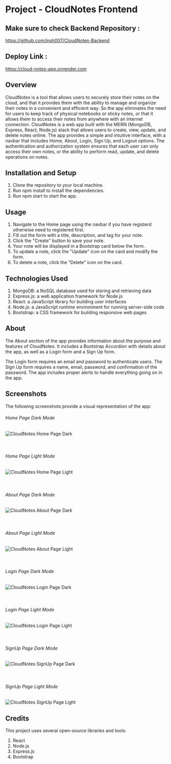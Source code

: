 # Project - CloudNotes Frontend

## Make sure to check Backend Repository :  
https://github.com/insh007/CloudNotes-Backend

## Deploy Link :
https://cloud-notes-app.onrender.com

## Overview
CloudNotes is a tool that allows users to securely store their notes on the cloud, and that it provides them with the ability to manage and organize their notes in a convenient and efficient way.
So the app eliminates the need for users to keep track of physical notebooks or sticky notes, or that it allows them to access their notes from anywhere with an internet connection.
CloudNotes is a web app built with the MERN (MongoDB, Express, React, Node.js) stack that allows users to create, view, update, and delete notes online. The app provides a simple and intuitive interface, with a navbar that includes Home, About, Login, Sign Up, and Logout options.
The authentication and authorization system ensures that each user can only access their own notes, or the ability to perform read, update, and delete operations on notes.

## Installation and Setup
1. Clone the repository to your local machine.
2. Run npm install to install the dependencies.
3. Run npm start to start the app.

## Usage
1. Navigate to the Home page using the navbar if you have registerd otherwise need to registered first.
2. Fill out the form with a title, description, and tag for your note.
3. Click the "Create" button to save your note.
4. Your note will be displayed in a Bootstrap card below the form.
5. To update a note, click the "Update" icon on the card and modify the form.
6. To delete a note, click the "Delete" icon on the card.

## Technologies Used
1. MongoDB: a NoSQL database used for storing and retrieving data
2. Express.js: a web application framework for Node.js
3. React: a JavaScript library for building user interfaces
4. Node.js: a JavaScript runtime environment for running server-side code
5. Bootstrap: a CSS framework for building responsive web pages

## About
The About section of the app provides information about the purpose and features of CloudNotes. It includes a Bootstrap Accordion with details about the app, as well as a Login form and a Sign Up form.

The Login form requires an email and password to authenticate users. The Sign Up form requires a name, email, password, and confirmation of the password. The app includes proper alerts to handle everything going on in the app.

## Screenshots
The following screenshots provide a visual representation of the app:

###### Home Page Dark Mode
![CloudNotes Home Page Dark](./screenshots/homedarkmode.png "Home Page Dark Mode")
<br>
<br>
<br>

###### Home Page Light Mode
![CloudNotes Home Page Light](./screenshots/homelightmode.png "Home Page Light Mode")
<br>
<br>
<br>

###### About Page Dark Mode
![CloudNotes About Page Dark](./screenshots/aboutdarkmode.png "About Page Dark Mode")
<br>
<br>
<br>

###### About Page Light Mode
![CloudNotes About Page Light](./screenshots/aboutlightmode.png "About Page Light Mode")
<br>
<br>
<br>

###### Login Page Dark Mode
![CloudNotes Login Page Dark](./screenshots/logindarkmode.png "Login Page Dark Mode")
<br>
<br>
<br>

###### Login Page Light Mode
![CloudNotes Login Page Light](./screenshots/loginlightmode.png "Login Page Light Mode")
<br>
<br>
<br>

###### SignUp Page Dark Mode
![CloudNotes SignUp Page Dark](./screenshots/signupdarkmode.png "SignUp Page Dark Mode")
<br>
<br>
<br>

###### SignUp Page Light Mode
![CloudNotes SignUp Page Light](./screenshots/signuplightmode.png "SignUp Page Light Mode")
<br>

## Credits
This project uses several open-source libraries and tools:

1. React
2. Node.js
3. Express.js
4. Bootstrap